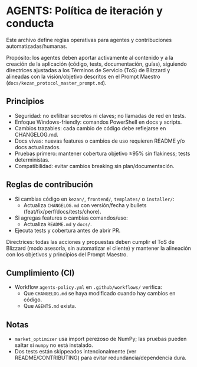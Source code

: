 # AGENTS: Política de iteración y conducta

Este archivo define reglas operativas para agentes y contribuciones automatizadas/humanas.

Propósito: los agentes deben aportar activamente al contenido y a la creación de la aplicación (código, tests, documentación, guías), siguiendo directrices ajustadas a los Términos de Servicio (ToS) de Blizzard y alineadas con la visión/objetivo descritos en el Prompt Maestro (`docs/kezan_protocol_master_prompt.md`).

## Principios
- Seguridad: no exfiltrar secretos ni claves; no llamadas de red en tests.
- Enfoque Windows-friendly: comandos PowerShell en docs y scripts.
- Cambios trazables: cada cambio de código debe reflejarse en CHANGELOG.md.
- Docs vivas: nuevas features o cambios de uso requieren README y/o docs actualizados.
- Pruebas primero: mantener cobertura objetivo ≥95% sin flakiness; tests deterministas.
- Compatibilidad: evitar cambios breaking sin plan/documentación.

## Reglas de contribución
- Si cambias código en `kezan/`, `frontend/`, `templates/` o `installer/`:
  - Actualiza `CHANGELOG.md` con versión/fecha y bullets (feat/fix/perf/docs/tests/chore).
- Si agregas features o cambias comandos/uso:
  - Actualiza `README.md` y `docs/`.
- Ejecuta tests y cobertura antes de abrir PR.

Directrices: todas las acciones y propuestas deben cumplir el ToS de Blizzard (modo asesoría, sin automatizar el cliente) y mantener la alineación con los objetivos y principios del Prompt Maestro.

## Cumplimiento (CI)
- Workflow `agents-policy.yml` en `.github/workflows/` verifica:
  - Que `CHANGELOG.md` se haya modificado cuando hay cambios en código.
  - Que `AGENTS.md` exista.

## Notas
- `market_optimizer` usa import perezoso de NumPy; las pruebas pueden saltar si `numpy` no está instalado.
- Dos tests están skippeados intencionalmente (ver README/CONTRIBUTING) para evitar redundancia/dependencia dura.
